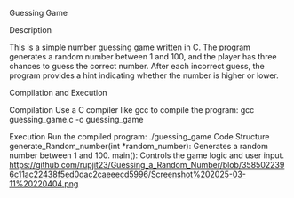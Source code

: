 Guessing Game

Description

This is a simple number guessing game written in C. The program generates a random number between 1 and 100, and the player has three chances to guess the correct number. After each incorrect guess, the program provides a hint indicating whether the number is higher or lower.

Compilation and Execution

Compilation
Use a C compiler like gcc to compile the program:
gcc guessing_game.c -o guessing_game

Execution
Run the compiled program: ./guessing_game
Code Structure
generate_Random_number(int *random_number): Generates a random number between 1 and 100.
main(): Controls the game logic and user input.
https://github.com/rupjit23/Guessing_a_Random_Number/blob/3585022396c11ac22438f5ed0dac2caeeecd5996/Screenshot%202025-03-11%20220404.png

